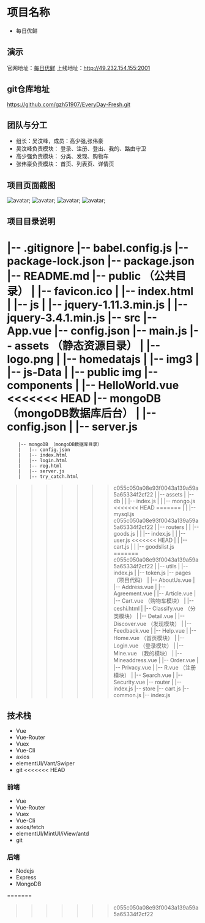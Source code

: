 # 项目名称
* 每日优鲜

## 演示
官网地址：[每日优鲜](https://www.missfresh.cn)
上线地址：http://49.232.154.155:2001

## git仓库地址
https://github.com/gzh51907/EveryDay-Fresh.git

## 团队与分工
* 组长：吴汶峰，成员：高少强,张伟豪
* 吴汶峰负责模块： 登录、注册、登出、我的、路由守卫
* 高少强负责模块： 分类、发现、购物车
* 张伟豪负责模块： 首页、列表页、详情页

## 项目页面截图
![avatar](/img/1.png);
![avatar](/img/2.png);
![avatar](/img/3.png);
![avatar](/img/4.png);
## 项目目录说明
|-- .gitignore
    |-- babel.config.js
    |-- package-lock.json
    |-- package.json
    |-- README.md
    |-- public  （公共目录）
    |   |-- favicon.ico
    |   |-- index.html
    |   |-- js
    |       |-- jquery-1.11.3.min.js
    |       |-- jquery-3.4.1.min.js
    |-- src
        |-- App.vue
        |-- config.json
        |-- main.js
        |-- assets （静态资源目录）
        |   |-- logo.png
        |   |-- homedatajs
        |   |-- img3
        |   |-- js-Data
        |   |-- public img
        |-- components
        |   |-- HelloWorld.vue
<<<<<<< HEAD
        |-- mongoDB （mongoDB数据库后台）
        |   |-- config.json
        |   |-- server.js
=======
        |-- mongoDB （mongoDB数据库目录）
        |   |-- config.json
        |   |-- index.html
        |   |-- login.html
        |   |-- reg.html
        |   |-- server.js
        |   |-- try_catch.html
>>>>>>> c055c050a08e93f0043a139a59a5a65334f2cf22
        |   |-- assets
        |   |-- db
        |   |   |-- index.js
        |   |   |-- mongo.js
<<<<<<< HEAD
=======
        |   |   |-- mysql.js
>>>>>>> c055c050a08e93f0043a139a59a5a65334f2cf22
        |   |-- routers
        |   |   |-- goods.js
        |   |   |-- index.js
        |   |   |-- user.js
<<<<<<< HEAD
        |   |   |-- cart.js
        |   |   |-- goodslist.js
=======
>>>>>>> c055c050a08e93f0043a139a59a5a65334f2cf22
        |   |-- utils
        |       |-- index.js
        |       |-- token.js
        |-- pages （项目代码）
        |   |-- AboutUs.vue
        |   |-- Address.vue
        |   |-- Agreement.vue
        |   |-- Article.vue
        |   |-- Cart.vue   （购物车模块）
        |   |-- ceshi.html
        |   |-- Classify.vue  （分类模块）
        |   |-- Detail.vue
        |   |-- Discover.vue （发现模块）
        |   |-- Feedback.vue
        |   |-- Help.vue
        |   |-- Home.vue      （首页模块）
        |   |-- Login.vue     （登录模块）
        |   |-- Mine.vue     （我的模块）
        |   |-- Mineaddress.vue
        |   |-- Order.vue
        |   |-- Privacy.vue
        |   |-- R.vue         （注册模块）
        |   |-- Search.vue
        |   |-- Security.vue
        |-- router 
        |   |-- index.js
        |-- store
            |-- cart.js
            |-- common.js
            |-- index.js
## 技术栈
* Vue
* Vue-Router
* Vuex
* Vue-Cli
* axios
* elementUI/Vant/Swiper
* git
<<<<<<< HEAD
### 前端
* Vue
* Vue-Router
* Vuex
* Vue-Cli
* axios/fetch
* elementUI/MintUI/iView/antd
* git

### 后端
* Nodejs
* Express
* MongoDB
     
=======
>>>>>>> c055c050a08e93f0043a139a59a5a65334f2cf22
